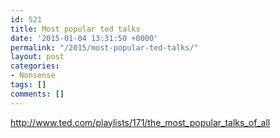 ```yaml
---
id: 521
title: Most popular ted talks
date: '2015-01-04 13:31:50 +0000'
permalink: "/2015/most-popular-ted-talks/"
layout: post
categories:
- Nonsense
tags: []
comments: []
---
```

<http://www.ted.com/playlists/171/the_most_popular_talks_of_all>